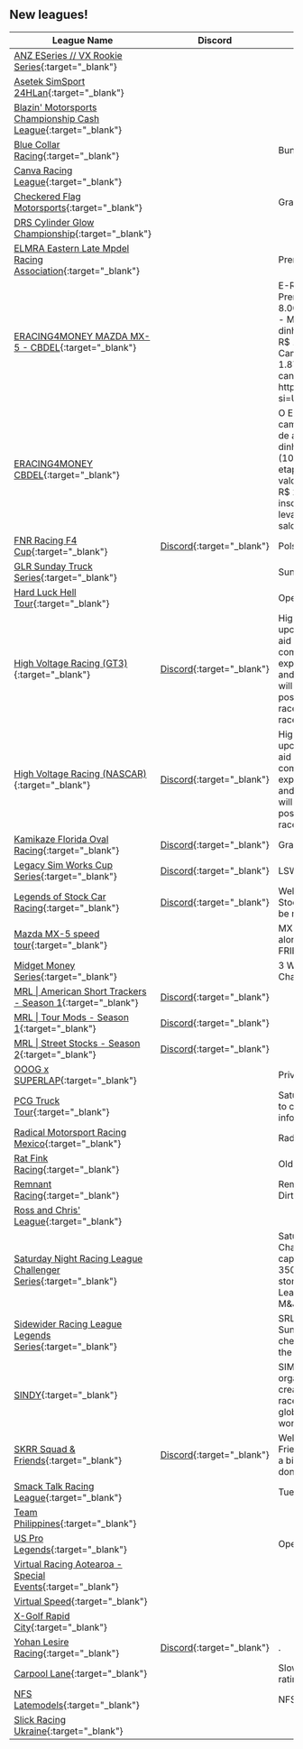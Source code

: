 ## New leagues!

| League Name | Discord | About |
|--------------------------------------------------------------------------------------------------------------------------------------------|----------------------------------------------------------|---------------------------------------------------------------------------------------------------------------------------------------------------------------------------------------------------------------------------------------------------------------------------------------------------------------------------------------------------------------------------------|
|[ANZ ESeries // VX Rookie Series](https://members.iracing.com/membersite/member/LeagueView.do?league=11365){:target="_blank"} | | |
|[Asetek SimSport 24HLan](https://members.iracing.com/membersite/member/LeagueView.do?league=11380){:target="_blank"} | | |
|[Blazin' Motorsports Championship Cash League](https://members.iracing.com/membersite/member/LeagueView.do?league=11385){:target="_blank"} | | |
|[Blue Collar Racing](https://members.iracing.com/membersite/member/LeagueView.do?league=11375){:target="_blank"} | |Bunch of drunks that like to go left\! |
|[Canva Racing League](https://members.iracing.com/membersite/member/LeagueView.do?league=11368){:target="_blank"} | | |
|[Checkered Flag Motorsports](https://members.iracing.com/membersite/member/LeagueView.do?league=11400){:target="_blank"} | |Grassroots short track racing |
|[DRS Cylinder Glow Championship](https://members.iracing.com/membersite/member/LeagueView.do?league=11374){:target="_blank"} | | |
|[ELMRA Eastern Late Mpdel Racing Association](https://members.iracing.com/membersite/member/LeagueView.do?league=11392){:target="_blank"} | |Premier Late Model Stock League |
|[ERACING4MONEY MAZDA MX\-5 \- CBDEL](https://members.iracing.com/membersite/member/LeagueView.do?league=11369){:target="_blank"} | |E\-Racing4Money   Campeonato com Premiação Total de até R$ 8\.000,00, por Categoria\!   Categorias \- MAZDA MX\-5   Prêmios em dinheiro de até:   \* R$ 100,00 \- P3;  \* R$ 150,00 \- P2;  \* R$ 200,00 \- P1\.   Campeão do Campeonato   \* Até R$ 1\.875,00\.   Transmissão ao vivo no canal do YouTube  NEONBRASILTV  https://youtube\.com/@neonbrasiltv?si\=UMr4H8t9fcBoOMR2 |
|[ERACING4MONEY CBDEL](https://members.iracing.com/membersite/member/LeagueView.do?league=11367){:target="_blank"} | |O E\-RACING4MONEY   TCR 8k é um campeonato com Premiação Total de até R$ 8\.000,00\!   Prêmios em dinheiro de até:   P3 \- R$ 100,00 \(10% do valor das inscrições da etapa\);  P2 \- R$ 150,00 \(15% do valor das inscrições da etapa\);  P1 \- R$ 200,00 \(20% do valor das inscrições da etapa\)\.   \- Campeão leva até R$ 1\.875,00 , \(15% do saldo por etapa\) |
|[FNR Racing F4 Cup](https://members.iracing.com/membersite/member/LeagueView.do?league=11379){:target="_blank"} |[Discord](https://discord.gg/3dpv9BtBDt){:target="_blank"} |Polska liga F4 |
|[GLR Sunday Truck Series](https://members.iracing.com/membersite/member/LeagueView.do?league=11390){:target="_blank"} | |Sunday Trucks |
|[Hard Luck Hell Tour](https://members.iracing.com/membersite/member/LeagueView.do?league=11376){:target="_blank"} | |Open set pro lates |
|[High Voltage Racing \(GT3\)](https://members.iracing.com/membersite/member/LeagueView.do?league=11371){:target="_blank"} |[Discord](https://discord.gg/FtgVGDmYXS){:target="_blank"} |High Voltage Racing is a new and upcoming iRacing league aiming to aid new racers and create a fun and competitive environment for experienced racers, join the league and register in our discord and we will get you racing as soon as possible\! Have fun, and win some races\! \(This one is for the GT3 races\) |
|[High Voltage Racing \(NASCAR\)](https://members.iracing.com/membersite/member/LeagueView.do?league=11372){:target="_blank"} |[Discord](https://discord.gg/FtgVGDmYXS){:target="_blank"} |High Voltage Racing is a new and upcoming iRacing league aiming to aid new racers and create a fun and competitive environment for experienced racers, join the league and register in our discord and we will get you racing as soon as possible\! Have fun, and win some races\! |
|[Kamikaze Florida Oval Racing](https://members.iracing.com/membersite/member/LeagueView.do?league=11386){:target="_blank"} |[Discord](https://discord.gg/tRN6jQHqam){:target="_blank"} |Grass Roots Racin' |
|[Legacy Sim Works Cup Series](https://members.iracing.com/membersite/member/LeagueView.do?league=11377){:target="_blank"} |[Discord](https://discord.gg/7gN4ePJMd5){:target="_blank"} |LSW Cup Series Season 1 |
|[Legends of Stock Car Racing](https://members.iracing.com/membersite/member/LeagueView.do?league=11405){:target="_blank"} |[Discord](https://discord.gg/xHevegq9){:target="_blank"} |Welcome to the COT Legends of Stock Car Racing league\! Have fun, be respectful and race hard\! |
|[Mazda MX\-5 speed tour](https://members.iracing.com/membersite/member/LeagueView.do?league=11394){:target="_blank"} | |MX\-5's at high speed road courses along with some ovals\. BEGGINER FRIENDLY\. |
|[Midget Money Series](https://members.iracing.com/membersite/member/LeagueView.do?league=11378){:target="_blank"} | |3 Weekly Races, 8 Week Points Championship |
|[MRL \| American Short Trackers \- Season 1](https://members.iracing.com/membersite/member/LeagueView.do?league=11382){:target="_blank"} |[Discord](https://discord.gg/CPuUEsTmyh){:target="_blank"} | |
|[MRL \| Tour Mods \- Season 1](https://members.iracing.com/membersite/member/LeagueView.do?league=11384){:target="_blank"} |[Discord](https://discord.gg/CPuUEsTmyh){:target="_blank"} | |
|[MRL \| Street Stocks \- Season 2](https://members.iracing.com/membersite/member/LeagueView.do?league=11383){:target="_blank"} |[Discord](https://discord.gg/CPuUEsTmyh){:target="_blank"} | |
|[OOOG x SUPERLAP](https://members.iracing.com/membersite/member/LeagueView.do?league=11387){:target="_blank"} | |Private Sim Night for OOOG |
|[PCG Truck Tour](https://members.iracing.com/membersite/member/LeagueView.do?league=11366){:target="_blank"} | |Saturday's @ 8pm EST\. Reach out to cluca6707 on discord for more information |
|[Radical Motorsport Racing Mexico](https://members.iracing.com/membersite/member/LeagueView.do?league=11403){:target="_blank"} | |Radical Motorsport Enthusiasts |
|[Rat Fink Racing](https://members.iracing.com/membersite/member/LeagueView.do?league=11397){:target="_blank"} | |Old School Team |
|[Remnant Racing](https://members.iracing.com/membersite/member/LeagueView.do?league=11395){:target="_blank"} | |Remnants of WoO turned iRacing on Dirt |
|[Ross and Chris' League](https://members.iracing.com/membersite/member/LeagueView.do?league=11391){:target="_blank"} | | |
|[Saturday Night Racing League Challenger Series](https://members.iracing.com/membersite/member/LeagueView.do?league=11381){:target="_blank"} | |Saturday Night Racing League's Challenger Series is an iRating capped series for drivers below 3500 iRating and is the stepping stone to the Saturday Night Racing League Cup Series presented by M&J Distributors\. |
|[Sidewider Racing League Legends Series](https://members.iracing.com/membersite/member/LeagueView.do?league=11401){:target="_blank"} | |SRL Legends Series hosted on Sunday evenings at 7pm ET\. Please check out our Discord to apply to the league |
|[SINDY](https://members.iracing.com/membersite/member/LeagueView.do?league=11406){:target="_blank"} | |SIMRGEN has initiated and organized this league, SINDY creates a platform for Hoosier SIM racers to compete and shine globally in the race capital of the world\! |
|[SKRR Squad & Friends](https://members.iracing.com/membersite/member/LeagueView.do?league=11398){:target="_blank"} |[Discord](https://discord.gg/mEwBf8xVDS){:target="_blank"} |Welcome to the SKRR Squad and Friends league here we race for fun a bit serious and competitive but we don't try hard, just have some fun |
|[Smack Talk Racing League](https://members.iracing.com/membersite/member/LeagueView.do?league=11370){:target="_blank"} | |Tuesday Night Fun |
|[Team Philippines](https://members.iracing.com/membersite/member/LeagueView.do?league=11396){:target="_blank"} | | |
|[US Pro Legends](https://members.iracing.com/membersite/member/LeagueView.do?league=11402){:target="_blank"} | |Open set up Legends |
|[Virtual Racing Aotearoa \- Special Events](https://members.iracing.com/membersite/member/LeagueView.do?league=11389){:target="_blank"} | | |
|[Virtual Speed](https://members.iracing.com/membersite/member/LeagueView.do?league=11404){:target="_blank"} | | |
|[X\-Golf Rapid City](https://members.iracing.com/membersite/member/LeagueView.do?league=11388){:target="_blank"} | | |
|[Yohan Lesire Racing](https://members.iracing.com/membersite/member/LeagueView.do?league=11373){:target="_blank"} |[Discord](https://discord.gg/Fs2KhZne4p){:target="_blank"} |\. |
|[Carpool Lane](https://members.iracing.com/membersite/member/LeagueView.do?league=11364){:target="_blank"} | |Slow and safe wins the\.\.\. safety rating? |
|[NFS Latemodels](https://members.iracing.com/membersite/member/LeagueView.do?league=11393){:target="_blank"} | |NFS |
|[Slick Racing Ukraine](https://members.iracing.com/membersite/member/LeagueView.do?league=11399){:target="_blank"} | | |

